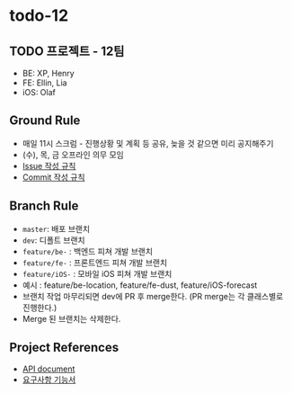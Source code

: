 # todo-12

## TODO 프로젝트 - 12팀

- BE: XP, Henry
- FE: Ellin, Lia
- iOS: Olaf

## Ground Rule

- 매일 11시 스크럼 - 진행상황 및 계획 등 공유, 늦을 것 같으면 미리 공지해주기
- (수), 목, 금 오프라인 의무 모임
- [Issue 작성 규칙](https://github.com/codesquad-member-2020/todo-12/wiki/Issue-작성-규칙)
- [Commit 작성 규칙](https://github.com/codesquad-member-2020/todo-12/wiki/Commit-작성-규칙)

## Branch Rule

- `master`: 배포 브랜치
- `dev`: 디폴트 브랜치
- `feature/be-` : 백엔드 피쳐 개발 브랜치
- `feature/fe-` : 프론트엔드 피쳐 개발 브랜치
- `feature/iOS-` : 모바일 iOS 피쳐 개발 브랜치
- 예시 : feature/be-location, feature/fe-dust, feature/iOS-forecast
- 브랜치 작업 마무리되면 dev에 PR 후 merge한다. (PR merge는 각 클래스별로 진행한다.)
- Merge 된 브랜치는 삭제한다.

## Project References

- [API document](https://documenter.getpostman.com/view/10828534/SzYbzdNz?version=latest)
- [요구사항 기능서](https://docs.google.com/spreadsheets/d/1eD8tuBxiQHYOtk7LWXB2ekjnvItjdt4UWi5ZC3x2kgk/edit?usp=sharing)

